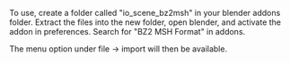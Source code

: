 To use, create a folder called "io_scene_bz2msh" in your blender addons folder. Extract the files into the new folder, open blender, and activate the addon in preferences. Search for "BZ2 MSH Format" in addons.

The menu option under file -> import will then be available.
